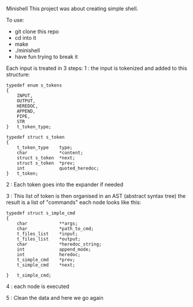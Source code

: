 Minishell
This project was about creating simple shell. 

To use:
- git clone this repo
- cd into it
- make
- ./minishell
- have fun trying to break it

Each input is treated in 3 steps:
1 : the input is tokenized and added to this structure:

    typedef enum s_tokens
    {
    	INPUT,
    	OUTPUT,
    	HEREDOC,
    	APPEND,
    	PIPE,
    	STR
    }	t_token_type;
    
    typedef struct s_token
    {
    	t_token_type	type;
    	char			*content;
    	struct s_token	*next;
    	struct s_token	*prev;
    	int				quoted_heredoc;
    }	t_token;
    
2 : Each token goes into the expander if needed

3 : This list of token is then organised in an AST (abstract syntax tree) the result is a list of "commands" each node looks like this:

    typedef struct s_imple_cmd
    {
    	char			**args;
    	char			*path_to_cmd;
    	t_files_list	*input;
    	t_files_list	*output;
    	char			*heredoc_string;
    	int				append_mode;
    	int				heredoc;
    	t_simple_cmd	*prev;
    	t_simple_cmd	*next;
    
    }	t_simple_cmd;
4 : each node is executed

5 : Clean the data and here we go again

